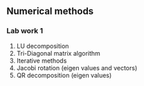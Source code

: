 ## Numerical methods

### Lab work 1
1. LU decomposition
2. Tri-Diagonal matrix algorithm
3. Iterative methods
4. Jacobi rotation (eigen values and vectors)
5. QR decomposition (eigen values)
